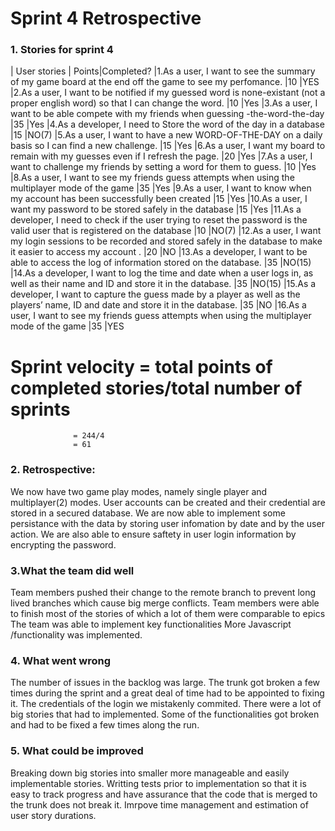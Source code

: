 # Sprint 4 Retrospective
### 1. Stories for sprint 4
| User stories                                                                                                                               | Points|Completed?
|1.As a user, I want to see the summary of my game board at the end off the game to see my perfomance.                                       |10      |YES
|2.As a user, I want to be notified if my guessed word is none-existant (not a proper english word) so that I can change the word.           |10      |Yes
|3.As a user, I want to be able compete with my friends when guessing -the-word-the-day                                                      |35      |Yes
|4.As a developer, I need to Store the word of the day in a database                                                                         |15      |NO(7)
|5.As a user, I want to have a new WORD-OF-THE-DAY on a daily basis so I can find a new challenge.                                           |15      |Yes
|6.As a user, I want my board to remain with my guesses even if I refresh the page.                                                          |20      |Yes
|7.As a user, I want to challenge my friends by setting a word for them to guess.                                                            |10      |Yes
|8.As a user, I want to see my friends guess attempts when using the multiplayer mode of the game                                            |35      |Yes
|9.As a user, I want to know when my account has been successfully been created                                                              |15      |Yes
|10.As a user, I want my password to be stored safely in the database                                                                        |15      |Yes
|11.As a developer, I need to check if the user trying to reset the password is the valid user that is registered on the database            |10      |NO(7)
|12.As a user, I want my login sessions to be recorded and stored safely in the database to make it easier to access my account .            |20      |NO
|13.As a developer, I want to be able to access the log of information stored on the database.                                               |35      |NO(15)
|14.As a developer, I want to log the time and date when a user logs in, as well as their name and ID and store it in the database.          |35      |NO(15)
|15.As a developer, I want to capture the guess made by a player as well as the players’ name, ID and date and store it in the database.     |35      |NO
|16.As a user, I want to see my friends guess attempts when using the multiplayer mode of the game                                           |35      |YES

# Sprint velocity = total points of completed stories/total number of sprints
                  = 244/4
                  = 61           

### 2. Retrospective:
We now have two game play modes, namely single player and multiplayer(2) modes. User accounts can be created and their credential are
stored in a secured database. We are now able to implement some persistance with the data by storing user infomation by date and by 
the user action. We are also able to ensure saftety in user login information by encrypting the password.

### 3.What the team did well
Team members pushed their change to the remote branch to prevent long lived branches which cause big merge conflicts.
Team members were able to finish most of the stories of which a lot of them were comparable to epics
The team was able to implement key functionalities 
More Javascript /functionality was implemented.

### 4. What went wrong
The number of issues in the backlog was large. The trunk got broken a few times during the sprint and a great deal of time had to 
be appointed to fixing it. The credentials of the login we mistakenly commited. There were a lot of big stories that had to implemented.
Some of the functionalities got broken and had to be fixed a few times along the run.

### 5. What could be improved
Breaking down big stories into smaller more manageable and easily implementable stories. Writting tests prior to implementation so that it is
easy to track progress and have assurance that the code that is merged to the trunk does not break it. Imrpove time management and estimation of
user story durations. 




